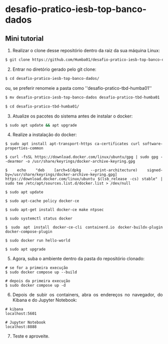 # desafio-pratico-iesb-top-banco-dados

## Mini tutorial

<div align="justify">

1. Realizar o clone desse repositório dentro da raiz da sua máquina Linux:
```bash
$ git clone https://github.com/Humba01/desafio-pratico-iesb-top-banco-dados.git
```

2. Entrar no diretório gerado pelo git clone:
```bash
$ cd desafio-pratico-iesb-top-banco-dados/
```
ou, se preferir renomeie a pasta como ''desafio-pratico-tbd-humba01''
```bash
$ mv desafio-pratico-iesb-top-banco-dados desafio-pratico-tbd-humba01

$ cd desafio-pratico-tbd-humba01/
```

3. Atualize os pacotes do sistema antes de instalar o docker:
```bash
$ sudo apt update && apt upgrade
```

4. Realize a instalação do docker:
```
$ sudo apt install apt-transport-https ca-certificates curl software-properties-common

$ curl -fsSL https://download.docker.com/linux/ubuntu/gpg | sudo gpg --dearmor -o /usr/share/keyrings/docker-archive-keyring.gpg

$ echo "deb [arch=$(dpkg --print-architecture) signed-by=/usr/share/keyrings/docker-archive-keyring.gpg] https://download.docker.com/linux/ubuntu $(lsb_release -cs) stable" | sudo tee /etc/apt/sources.list.d/docker.list > /dev/null

$ sudo apt update

$ sudo apt-cache policy docker-ce

$ sudo apt-get install docker-ce make ntpsec

$ sudo systemctl status docker

$ sudo apt install docker-ce-cli containerd.io docker-buildx-plugin docker-compose-plugin

$ sudo docker run hello-world

$ sudo apt upgrade
```

5. Agora, suba o ambiente dentro da pasta do repositório clonado:
```
# se for a primeira execução 
$ sudo docker compose up --build

# depois da primeira execução
$ sudo docker compose up -d
```

6. Depois de subir os containers, abra os endereços no navegador, do Kibana e do Jupyter Notebook:
```
# kibana
localhost:5601

# Jupyter Notebook 
localhost:8888
```

7. Teste e aproveite.

</div>